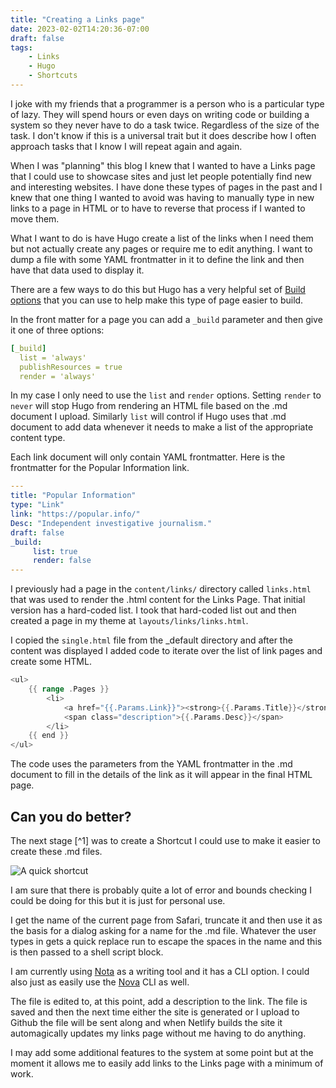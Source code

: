 ```yaml
---
title: "Creating a Links page"
date: 2023-02-02T14:20:36-07:00
draft: false
tags:
    - Links
    - Hugo
    - Shortcuts
---
```


I joke with my friends that a programmer is a person who is a particular type of lazy. They will spend hours or even days on writing code or building a system so they never have to do a task twice. Regardless of the size of the task. I don't know if this is a universal trait but it does describe how I often approach tasks that I know I will repeat again and again. 

When I was "planning" this blog I knew that I wanted to have a Links page that I could use to showcase sites and just let people potentially find new and interesting websites. I have done these types of pages in the past and I knew that one thing I wanted to avoid was having to manually type in new links to a page in HTML or to have to reverse that process if I wanted to move them. 

What I want to do is have Hugo create a list of the links when I need them but not actually create any pages or require me to edit anything. I want to dump a file with some YAML frontmatter in it to define the link and then have that data used to display it.

There are a few ways to do this but Hugo has a very helpful set of [Build options](https://gohugo.io/content-management/build-options/) that you can use to help make this type of page easier to build. 

In the front matter for a page you can add a `_build` parameter and then give it one of three options:

```YAML
[_build]
  list = 'always'
  publishResources = true
  render = 'always'
```

In my case I only need to use the `list` and `render` options. Setting `render` to `never` will stop Hugo from rendering an HTML file based on the .md document I upload. Similarly `list` will control if Hugo uses that .md document to add data whenever it needs to make a list of the appropriate content type.

Each link document will only contain YAML frontmatter. Here is the frontmatter for the Popular Information link.

```YAML
---
title: "Popular Information"
type: "Link"
link: "https://popular.info/"
Desc: "Independent investigative journalism."
draft: false
_build:
     list: true
     render: false
---
```

I previously had a page in the `content/links/` directory called `links.html` that was used to render the .html content for the Links Page. That initial version has a hard-coded list. I took that hard-coded list out and then created a page in my theme at `layouts/links/links.html`. 

I copied the `single.html` file from the _default directory and after the content was displayed I added  code to iterate over the list of link pages and create some HTML. 

```Go
<ul>
    {{ range .Pages }}
        <li>
            <a href="{{.Params.Link}}"><strong>{{.Params.Title}}</strong></a>
            <span class="description">{{.Params.Desc}}</span>
        </li>
    {{ end }}
</ul>
```

The code uses the parameters from the YAML frontmatter in the .md document to fill in the details of the link as it will appear in the final HTML page. 

## Can you do better?

The next stage [^1] was to create a Shortcut I could use to make it easier to create these .md files. 

![A quick shortcut](/images/shortcut.jpeg)

I am sure that there is probably quite a lot of error and bounds checking I could be doing for this but it is just for personal use. 

I get the name of the current page from Safari, truncate it and then use it as the basis for a dialog asking for a name for the .md file. Whatever the user types in gets a quick replace run to escape the spaces in the name and this is then passed to a shell script block.

I am currently using [Nota](https://nota.md) as a writing tool and it has a CLI option. I could also just as easily use the [Nova](https://nova.app) CLI as well. 

The file is edited to, at this point, add a description to the link. The file is saved and then the next time either the site is generated or I upload to Github the file will be sent along and when Netlify builds the site it automagically updates my links page without me having to do anything.

I may add some additional features to the system at some point but at the moment it allows me to easily add links to the Links page with a minimum of work.



